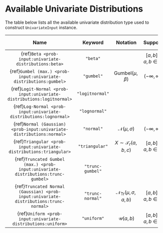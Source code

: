 # Available Univariate Distributions

The table below lists all the available univariate distribution type used
to construct ``UnivariateInput`` instance.

|                                         Name                                          |     Keyword      |                     Notation                     |              Support              | Number of parameters |
|:-------------------------------------------------------------------------------------:|:----------------:|:------------------------------------------------:|:---------------------------------:|:--------------------:|
|                {ref}`Beta <prob-input:univariate-distributions:beta>`                 |     `"beta"`     |                                                  | $[a, b], \; a, b \in \mathbb{R}$  |          4           |
|           {ref}`Gumbel (max.) <prob-input:univariate-distributions:gumbel>`           |    `"gumbel"`    |          $\mathrm{Gumbel}(\mu, \beta)$           |        $(-\infty, \infty)$        |          2           |
|         {ref}`Logit-Normal <prob-input:univariate-distributions:logitnormal>`         | `"logitnormal"`  |                                                  |                                   |                      |
|           {ref}`Log-Normal <prob-input:univariate-distributions:lognormal>`           |  `"lognormal"`   |                                                  |                                   |                      |
|         {ref}`Normal (Gaussian) <prob-input:univariate-distributions:normal>`         |    `"normal"`    |            $\mathcal{N}(\mu, \sigma)$            |        $(-\infty, \infty)$        |          2           |
|          {ref}`Triangular <prob-input:univariate-distributions:triangular>`           |  `"triangular"`  |         $X \sim \mathcal{T}_r (a, b, c)$         | $[a, b], \; a, b \in \mathbb{R}$  |          3           |
|   {ref}`Truncated Gumbel (max.) <prob-input:univariate-distributions:trunc-gumbel>`   | `"trunc-gumbel"` |                                                  |                                   |                      |
| {ref}`Truncated Normal (Gaussian) <prob-input:univariate-distributions:trunc-normal>` | `"trunc-normal"` | $\mathcal{N}_{\mathrm{Tr}} (\mu, \sigma, a, b)$  | $[a, b], \; a, b \in \mathbb{R}$  |          4           |
|             {ref}`Uniform <prob-input:univariate-distributions:uniform>`              |   `"uniform"`    |               $\mathcal{U}(a, b)$                | $[a, b], \; a, b \in \mathbb{R}$  |          2           |

